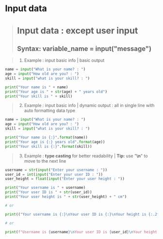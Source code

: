 # Input data

> # **Input data** : except user input <br>
> ## Syntax: variable_name = input("message")

> 1. Example : input basic info | basic output

```python
name = input("What is your name? : ")
age = input("How old are you? : ")
skill = input("what is your skill? : ")

print("Your name is " + name)
print("Your age is " + str(age) + " years old")
print("Your skill is " + skill)

```
> 2. Example : input basic info | dynamic output : all in single line with auto formatting data type

```python
name = input("What is your name? : ")
age = input("How old are you? : ")
skill = input("what is your skill? : ")

print("Your name is {:}".format(name))
print("Your age is {:} years old".format(age))
print("Your skill is {:}".format(skill))
```

> 3. Example : **type casting** for better readability | **Tip:** use "**\n**" to move to the next line

```python
username = str(input("Enter your username : "))
user_id = int(input("Enter your user ID : "))
user_height = float(input("Enter your user height : "))

print("Your username is " + username)
print("Your user ID is " + str(user_id))
print("Your user height is " + str(user_height) + " cm")

# or

print(("Your username is {:}\nYour user ID is {:}\nYour height is {:.2f} cm".format(username, user_id, user_height)))

# or

print(f"Username is {username}\nYour user ID is {user_id}\nYour height is {user_height} cm")
```